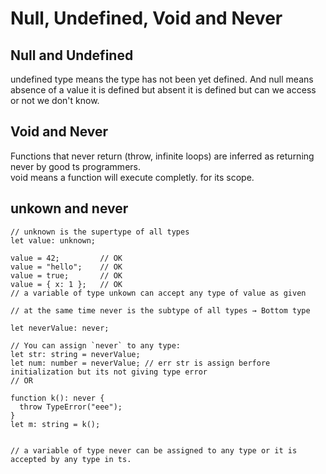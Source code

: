 # Null, Undefined, Void and Never

## Null and Undefined

undefined type means the type has not been yet defined. And null means absence of a value it is defined but absent it is defined but can we access or not we don't know.

## Void and Never

Functions that never return (throw, infinite loops) are inferred as returning never by good ts programmers.<br/> void means a function will execute completly. for its scope.

## unkown and never

```
// unknown is the supertype of all types
let value: unknown;

value = 42;         // OK
value = "hello";    // OK
value = true;       // OK
value = { x: 1 };   // OK
// a variable of type unkown can accept any type of value as given
```

```
// at the same time never is the subtype of all types → Bottom type

let neverValue: never;

// You can assign `never` to any type:
let str: string = neverValue;
let num: number = neverValue; // err str is assign berfore initialization but its not giving type error
// OR

function k(): never {
  throw TypeError("eee");
}
let m: string = k();


// a variable of type never can be assigned to any type or it is accepted by any type in ts.

```
